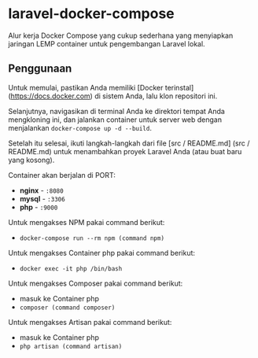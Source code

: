# laravel-docker-compose

Alur kerja Docker Compose yang cukup sederhana yang menyiapkan jaringan LEMP container untuk pengembangan Laravel lokal.


## Penggunaan

Untuk memulai, pastikan Anda memiliki [Docker terinstal] (https://docs.docker.com) di sistem Anda, lalu klon repositori ini.

Selanjutnya, navigasikan di terminal Anda ke direktori tempat Anda mengkloning ini, dan jalankan container untuk server web dengan menjalankan `docker-compose up -d --build`.

Setelah itu selesai, ikuti langkah-langkah dari file [src / README.md] (src / README.md) untuk menambahkan proyek Laravel Anda (atau buat baru yang kosong).

Container akan berjalan di PORT:

- **nginx** - `:8080`
- **mysql** - `:3306`
- **php** - `:9000`

Untuk mengakses NPM pakai command berikut:

- `docker-compose run --rm npm (command npm)`

Untuk mengakses Container php pakai command berikut:

- `docker exec -it php /bin/bash`

Untuk mengakses Composer pakai command berikut:

-  masuk ke Container php
- `composer (command composer)`

Untuk mengakses Artisan pakai command berikut:

-  masuk ke Container php
- `php artisan (command artisan)`
